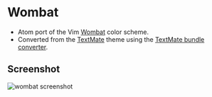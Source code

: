 # Wombat

* Atom port of the Vim [Wombat](http://www.vim.org/scripts/script.php?script_id=1778) color scheme.
* Converted from the [TextMate](https://gist.github.com/305111/c6c7a1e1e598d741a4848c5445d2012603cedcd3)
theme using the [TextMate bundle converter](http://atom.io/docs/latest/converting-a-text-mate-theme).

## Screenshot
![wombat screenshot](https://f.cloud.github.com/assets/645112/2491057/8118687a-b1d8-11e3-845e-352afaaafc56.png)
